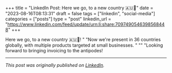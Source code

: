 +++
title = "LinkedIn Post: Here we go, to a new country 🇦🇺🦘"
date = "2023-08-16T08:13:31"
draft = false
tags = ["linkedin", "social-media"]
categories = ["posts"]
type = "post"
linkedin_url = "https://www.linkedin.com/feed/update/urn:li:share:7097490546398568448"
+++

Here we go, to a new country 🇦🇺🦘! "
"Now we're present in 36 countries globally, with multiple products targeted at small businesses. "
""
"Looking forward to bringing invoicing to the antipodes!

---

*This post was originally published on [LinkedIn](https://www.linkedin.com/in/adrianmoreno/recent-activity/all/).*